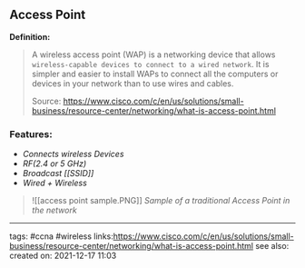 ## Access Point
**Definition:**
>A wireless access point (WAP) is a networking device that allows `wireless-capable devices to connect to a wired network`. It is simpler and easier to install WAPs to connect all the computers or devices in your network than to use wires and cables.
>
>Source:  https://www.cisco.com/c/en/us/solutions/small-business/resource-center/networking/what-is-access-point.html


### Features:
- *Connects wireless Devices*
- *RF(2.4 or 5 GHz)*
- *Broadcast [[SSID]]*
- *Wired + Wireless*

>![[access point sample.PNG]]
>*Sample of a traditional Access Point in the network*



---
tags: #ccna #wireless
links:https://www.cisco.com/c/en/us/solutions/small-business/resource-center/networking/what-is-access-point.html
see also:
created on: 2021-12-17 11:03